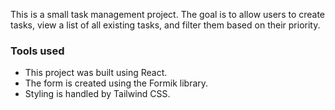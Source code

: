 This is a small task management project.
The goal is to allow users to create tasks, view a list of all existing tasks, and filter them based on their priority.

### Tools used

- This project was built using React.
- The form is created using the Formik library.
- Styling is handled by Tailwind CSS.
